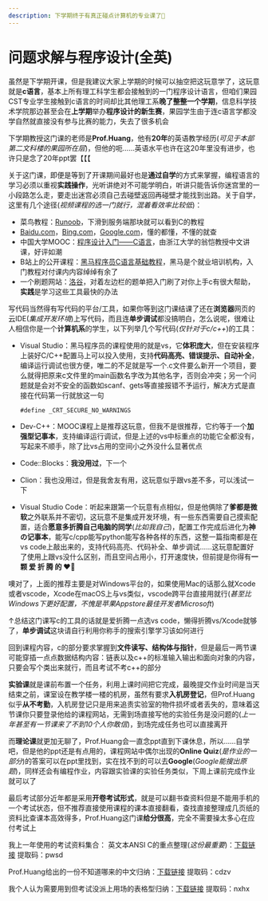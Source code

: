 ```yaml
---
description: 下学期终于有真正碰点计算机的专业课了🤩
---
```


# 问题求解与程序设计(全英)

虽然是下学期开课，但是我建议大家上学期的时候可以抽空把这玩意学了，这玩意就是**c语言**，基本上所有理工科学生都会接触到的一门程序设计语言，但咱们果园CST专业学生接触到c语言的时间却比其他理工系**晚了整整一个学期**，信息科学技术学院那边甚至会在**上学期**举办**程序设计的新生赛**，果园学生由于连c语言学都没学自然就直接没有参与比赛的能力，失去了很多机会

下学期教授这门课的老师是**Prof.Huang**，他有**20年**的英语教学经历(_可见于本部第二文科楼的果园所在层_)，但他的呃……英语水平也许在这20年里没有进步，也许只是念了20年ppt罢【【【

关于这门课，即便是等到了开课期间最好也是**通过自学**的方式来掌握，编程语言的学习必须以重视**实践操作**，光听讲绝对不可能学明白，听讲只能告诉你迷宫里的一小段路怎么走，要走出迷宫必须自己去碰壁返回再碰壁才能找到出路。关于自学，这里有几个途径(_视频课程的选一门就行，混着看效率比较低_)：

* 菜鸟教程：[Runoob](https://www.runoob.com/)，下滑到服务端那块就可以看到C的教程
* [Baidu.com](https://www.baidu.com/)，[Bing.com](https://cn.bing.com/)，[Google.com](http://www.google.cn/)，懂的都懂，不懂的就查
* 中国大学MOOC：[程序设计入门——C语言](https://www.icourse163.org/course/0809ZJU007A-199001?outVendor=zw\_mooc\_pclszykctj\_)，由浙江大学的翁恺教授中文讲课，好评如潮
* B站上的公开课程：[黑马程序员C语言基础教程](https://www.bilibili.com/video/BV1vs411n7TH?share\_source=copy\_web\&vd\_source=2e2bcfa887bf8da9bde84af9fe79f8eb)，黑马是个就业培训机构，入门教程对付课内内容绰绰有余了
* 一个刷题网站：[洛谷](https://www.luogu.com.cn/)，对着左边栏的题单把入门刷了对你上手c有很大帮助，**实践**是学习这些工具最快的办法

写代码当然得有写代码的平台/工具，如果你等到这门课结课了还在**浏览器**网页的云IDE(_集成开发环境_)上写代码，而且连**单步调试**都没搞明白，怎么说呢，很难让人相信你是一个**计算机系**的学生，以下列举几个写代码(_仅针对于c/c++_)的工具：

*   Visual Studio：黑马程序员的课程使用的就是vs，它**体积庞大**，但在安装程序上装好C/C++配置马上可以投入使用，支持**代码高亮、错误提示、自动补全**，编译运行调试也很方便，唯二的不足就是写一个.c文件要么新开一个项目，要么就得把原来c文件里的main函数名字改为其他名字，否则会冲突；另一个问题就是会对不安全的函数如scanf、gets等直接报错不予运行，解决方式是直接在代码第一行就放这一句

    ```
    #define _CRT_SECURE_NO_WARNINGS
    ```
* Dev-C++：MOOC课程上是推荐这玩意，但我不是很推荐，它约等于一个**加强型记事本**，支持编译运行调试，但是上述的vs中标重点的功能它全都没有，写起来不顺手，除了比vs占用的空间小之外没什么显著优点
* Code::Blocks：**我没用过**，下一个
* Clion：我也没用过，但是我舍友有用，这玩意似乎跟vs差不多，可以浅试一下
* Visual Studio Code：听起来跟第一个玩意有点相似，但是他俩除了**爹都是微软**之外联系并不密切，这玩意不是集成开发环境，有一些东西需要自己摸索配置，适合**愿意多折腾自己电脑的同学**(_比如我自己_)，配置工作完成后进化为**神の记事本**，能写c/cpp能写python能写各种各样的东西，这整一篇指南都是在vs code上敲出来的，支持代码高亮、代码补全、单步调试……这玩意配置好了使用上跟vs没什么区别，而且空间占用小，打开速度快，但前提是你得有**一 颗 爱 折 腾 的 ♥**🥰

噢对了，上面的推荐主要是对Windows平台的，如果使用Mac的话那么就Xcode或者vscode，Xcode在macOS上与vs类似，vscode跨平台直接用就行(_甚至比Windows下更好配置，不愧是苹果Appstore最佳开发者Microsoft_)

↑总结这门课写c的工具的话就是爱折腾一点选vs code，懒得折腾vs/Xcode就够了，**单步调试**这块请自行利用你称手的搜索引擎学习该如何进行

回到课程内容，c的部分要求掌握到**文件读写、结构体与指针**，但是最后一两节课可能穿插一点点数据结构内容：链表以及c++的标准输入输出和面向对象的内容，只要会写个类出来就行，而且考试不考c++的部分

**实验课**就是课前布置一个任务，利用上课时间把它完成，最晚提交作业时间是当天结束之前，课室设在教学楼一楼的机房，虽然有要求**入机房登记**，但Prof.Huang似乎**从不考勤**，入机房登记只是用来追责实验室的物件损坏或者丢失的，意味着这节课你只要登录他给的课程网站，无需到场直接写他的实验任务是没问题的(_上一年甚至有一节课来了不到10个人你敢信_)，到场完成任务也可以直接离开

而**理论课**就更加无聊了，Prof.Huang会一直念ppt直到下课休息，所以……自学吧，但是他的ppt还是有点用的，课程网站中偶尔出现的**Online Quiz**(_是作业的一部分_)的答案可以在ppt里找到，实在找不到的可以去**Google**(_Google能搜出原题_)，同样还会有编程作业，内容跟实验课的实验任务类似，下周上课前完成作业就可以了

最后考试部分近年都是采用**开卷考试形式**，就是可以翻书查资料但是不能用手机的一个考试状态，但不推荐直接使用课程的课本直接翻看，查找直接整理成几页纸的资料比查课本高效得多，Prof.Huang这门课**给分很高**，完全不需要操太多心在应付考试上

我上一年使用的考试资料集合： 英文本ANSI C的重点整理(_这份最重要_)：[下载链接](https://pan.baidu.com/s/1qLVDH4x9T7wnSTAmCoHIFg) 提取码：pwsd

Prof.Huang给出的一份不知道哪来的中文归纳：[下载链接](https://pan.baidu.com/s/1xys7h8kCn1UCHcrn9UB45w) 提取码：cdzv

我个人认为需要用到但考试没派上用场的表格型归纳：[下载链接](https://pan.baidu.com/s/1QwoD8biWQ2QIbegJDQvncA) 提取码：nxhx
